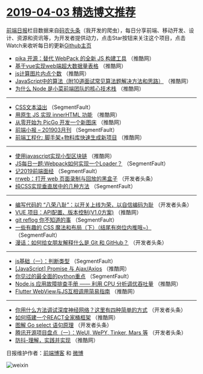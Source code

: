 # [2019-04-03 精选博文推荐](https://toutiao.qdkfweb.cn/date/2019/04/03)

[前端日报](https://qdkfweb.cn/c/news)栏目数据来自[码农头条](https://toutiao.qdkfweb.cn/)（我开发的爬虫），每日分享前端、移动开发、设计、资源和资讯等，为开发者提供动力，点击Star按钮来关注这个项目，点击Watch来收听每日的更新[Github主页](https://github.com/kujian/frontendDaily)
* [pika 开源：替代 WebPack 的全新 JS 构建工具](https://toutiao.qdkfweb.cn/106016.html) （推酷网）
* [基于vue实现web端超大数据量表格](https://toutiao.qdkfweb.cn/106013.html) （推酷网）
* [js计算图片内点个数](https://toutiao.qdkfweb.cn/106014.html) （推酷网）
* [JavaScript中的算法（附10道面试常见算法题解决方法和思路）](https://toutiao.qdkfweb.cn/106009.html) （推酷网）
* [为什么 Node 是小菜前端团队的核心技术栈](https://toutiao.qdkfweb.cn/106001.html) （推酷网）

***
* [CSS文本溢出](https://toutiao.qdkfweb.cn/105949.html) （SegmentFault）
* [用原生 JS 实现 innerHTML 功能](https://toutiao.qdkfweb.cn/106004.html) （推酷网）
* [从零开始为 PicGo 开发一个新图床](https://toutiao.qdkfweb.cn/106008.html) （推酷网）
* [前端小报 &#8211; 201903月刊](https://toutiao.qdkfweb.cn/105957.html) （SegmentFault）
* [前端工程化: 脚手架+物料库快速生成新项目](https://toutiao.qdkfweb.cn/106000.html) （推酷网）

***
* [使用javascript实现小型区块链](https://toutiao.qdkfweb.cn/106002.html) （推酷网）
* [JS每日一题:Webpack如何实现一个Loader？](https://toutiao.qdkfweb.cn/105951.html) （SegmentFault）
* [记2019前端面经](https://toutiao.qdkfweb.cn/105941.html) （SegmentFault）
* [rrweb：打开 web 页面录制与回放的黑盒子](https://toutiao.qdkfweb.cn/105973.html) （开发者头条）
* [纯CSS实现垂直居中的几种方法](https://toutiao.qdkfweb.cn/105952.html) （SegmentFault）

***
* [编写代码的 “八荣八耻”：以开关上线为荣，以自信编码为耻](https://toutiao.qdkfweb.cn/105963.html) （开发者头条）
* [VUE 项目：API配置、版本控制(V1.0方案)](https://toutiao.qdkfweb.cn/106005.html) （推酷网）
* [git reflog 你不知道的事](https://toutiao.qdkfweb.cn/105954.html) （SegmentFault）
* [一些有趣的 CSS 魔法和布局（下）（结尾有岗位内推哦~）](https://toutiao.qdkfweb.cn/105944.html) （SegmentFault）
* [漫话：如何给女朋友解释什么是 Git 和 GitHub？](https://toutiao.qdkfweb.cn/105968.html) （开发者头条）

***
* [js基础（一）：判断类型](https://toutiao.qdkfweb.cn/105947.html) （SegmentFault）
* [[JavaScript] Promise 与 Ajax/Axios](https://toutiao.qdkfweb.cn/106010.html) （推酷网）
* [你见过的最全面的python重点](https://toutiao.qdkfweb.cn/105948.html) （SegmentFault）
* [Node.js 应用故障排查手册 —— 利用 CPU 分析调优吞吐量](https://toutiao.qdkfweb.cn/106011.html) （推酷网）
* [Flutter WebView与JS互相调用简易指南](https://toutiao.qdkfweb.cn/106012.html) （推酷网）

***
* [你用什么方法调试深度神经网络？这里有四种简单的方式](https://toutiao.qdkfweb.cn/105986.html) （开发者头条）
* [如何搭建一个REACT全家桶框架](https://toutiao.qdkfweb.cn/106003.html) （推酷网）
* [图解 Go select 语句原理](https://toutiao.qdkfweb.cn/105962.html) （开发者头条）
* [腾讯开源项目盘点（一）：WeUI, WePY, Tinker, Mars 等](https://toutiao.qdkfweb.cn/105988.html) （开发者头条）
* [防抖-理解，实践并实现](https://toutiao.qdkfweb.cn/106015.html) （推酷网）

日报维护作者：[前端博客](https://qdkfweb.cn/) 和 [微博](https://qdkfweb.cn/go/weibo)

![weixin](https://user-images.githubusercontent.com/3055447/38468989-651132ac-3b80-11e8-8e6b-15122322a9d7.png)
